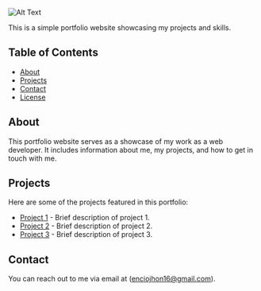 ![Alt Text](image-url)


This is a simple portfolio website showcasing my projects and skills.

## Table of Contents

- [About](#about)
- [Projects](#projects)
- [Contact](#contact)
- [License](#license)

## About

This portfolio website serves as a showcase of my work as a web developer. It includes information about me, my projects, and how to get in touch with me.

## Projects

Here are some of the projects featured in this portfolio:

- [Project 1](#) - Brief description of project 1.
- [Project 2](#) - Brief description of project 2.
- [Project 3](#) - Brief description of project 3.

## Contact

You can reach out to me via email at (enciojhon16@gmail.com).

